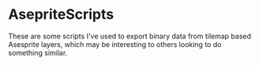 # AsepriteScripts

These are some scripts I've used to export binary data from tilemap
based Asesprite layers, which may be interesting to others looking
to do something similar.
